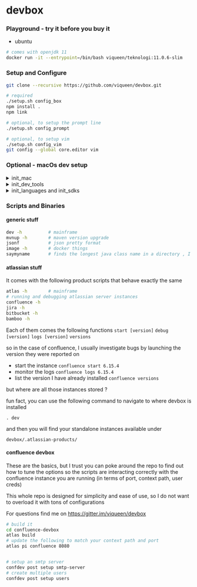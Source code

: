 # devbox

### Playground - try it before you buy it

* ubuntu
```bash
# comes with openjdk 11
docker run -it --entrypoint=/bin/bash viqueen/teknologi:11.0.6-slim
```

### Setup and Configure

```bash
git clone --recursive https://github.com/viqueen/devbox.git

# required
./setup.sh config_box
npm install .
npm link

# optional, to setup the prompt line
./setup.sh config_prompt

# optional, to setup vim
./setup.sh config_vim
git config --global core.editor vim
```

### Optional - macOs dev setup

<details>
<summary>init_mac</summary>
<p>

```bash
# home_brew
/usr/bin/ruby -e "$(curl -fsSL https://raw.githubusercontent.com/Homebrew/install/master/install)"

# terminal wisdom
brew install cowsay
brew install fortune
echo "fortune | cowsay" >> ~/.bash_profile
```

</p>
</details>

<details>
<summary>init_dev_tools</summary>
<p>

##### Requirements

* [java](https://adoptopenjdk.net/?variant=openjdk11&jvmVariant=hotspot)

```bash
# java
brew install jenv
echo 'export PATH="$HOME/.jenv/bin:$PATH"' >> ~/.bash_profile
echo 'eval "$(jenv init -)"' >> ~/.bash_profile

# maven
brew install mvnvm
mvn --version

# node (TODO: provide through brew)
curl -o- https://raw.githubusercontent.com/nvm-sh/nvm/v0.35.1/install.sh | bash
nvm install node

# ruby
brew install rbenv
echo 'eval "$(rbenv init -)"' >> ~/.bash_profile

# other build tools
brew install ant
brew install gradle
brew install sbt

brew tap bazelbuild/tap
brew tap-pin bazelbuild/tap
brew install bazel


# aws
brew install awscli
```

</p>
</details>

<details>
<summary>init_languages and init_sdks</summary>
<p>

```bash
# atlassian
brew tap atlassian/tap
brew install atlassian/tap/atlassian-plugin-sdk
echo "export ATLAS_MVN=$(which mvn)" >> ~/.profile
```

```bash
brew install scala
brew install kotlin
```

</p>
</details>


### Scripts and Binaries

#### generic stuff

```bash
dev -h          # mainframe
mvnup -h        # maven version upgrade
jsonf           # json pretty format
image -h        # docker things
saymyname       # finds the longest java class name in a directory , I was bored once so I wrote this
```

#### atlassian stuff

It comes with the following product scripts that behave exactly the same

```bash
atlas -h        # mainframe
# running and debugging atlassian server instances
confluence -h
jira -h
bitbucket -h
bamboo -h
```

Each of them comes the following functions
`start [version]`
`debug [version]`
`logs [version]`
`versions`

so in the case of confluence, I usually investigate bugs by launching the version they were reported on

* start the instance
`confluence start 6.15.4`
* monitor the logs
`confluence logs 6.15.4`
* list the version I have already installed
`confluence versions`

but where are all those instances stored ?

fun fact, you can use the following command to navigate to where devbox is installed

`. dev`

and then you will find your standalone instances available under

`devbox/.atlassian-products/`


#### confluence devbox

These are the basics, but I trust you can poke around the repo to find out how to tune the options so the scripts are
interacting correctly with the confluence instance you are running (in terms of port, context path, user creds)

This whole repo is designed for simplicity and ease of use, so I do not want to overload it with tons of configurations

For questions find me on https://gitter.im/viqueen/devbox

```bash
# build it
cd confluence-devbox
atlas build
# update the following to match your context path and port
atlas pi confluence 8080 


# setup an smtp server
confdev post setup smtp-server
# create multiple users
confdev post setup users
```

